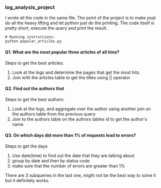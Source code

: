 ### log_analysis_project

I wrote all the code in the same file. The point of the project is to make psql do all the heavy lifting and let python 
just do the printing. The code itself is pretty short, execute the query and print the result. 
```
# Running instructions:
python popular_articles.py
```


#### Q1. What are the most popular three articles of all time? 

Steps to get the best articles:
1) Look at the logs and determine the pages that get the most hits.
2) Join with the articles table to get the titles using || operator

#### Q2. Find out the authors that 

Steps to get the best authors:
1) Look at the logs, and aggregate over the author using another join on the authors table from the previous query
2) Join to the authors table on the authors tables id to get the author's name

#### Q3. On which days did more than 1% of requests lead to errors? 

Steps to get the days
1) Use date(time) to find out the date that they are talking about
2) group by date and then by status code
3) make sure that the number of errors are greater than 1%

There are 3 subqueries in the last one, might not be the best way to solve it but it definitely works.

